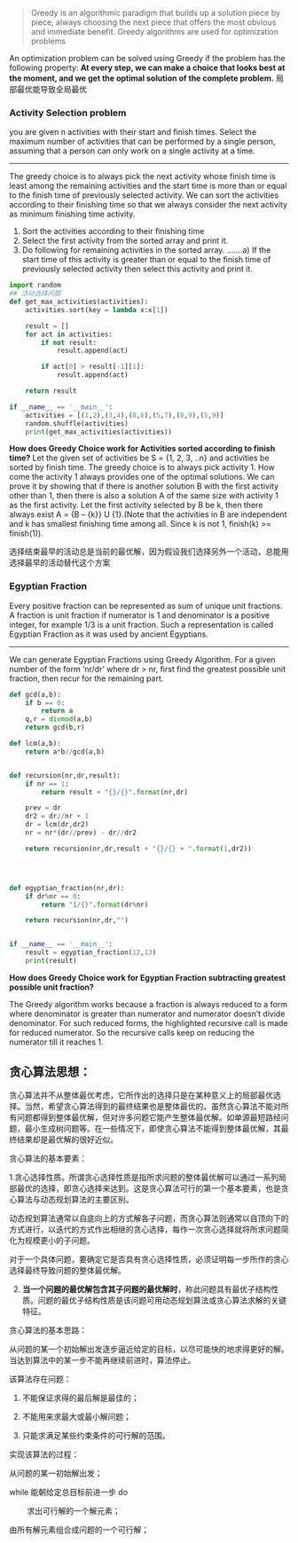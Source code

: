>Greedy is an algorithmic paradigm that builds up a solution piece by piece, always choosing the next piece that offers the most obvious and immediate benefit. Greedy algorithms are used for optimization problems

An optimization problem can be solved using Greedy if the problem has the following property: **At every step, we can make a choice that looks best at the moment, and we get the optimal solution of the complete problem.**
局部最优能导致全局最优

###  Activity Selection problem

you are given n activities with their start and finish times. Select the maximum number of activities that can be performed by a single person, assuming that a person can only work on a single activity at a time.
***

The greedy choice is to always pick the next activity whose finish time is least among the remaining activities and the start time is more than or equal to the finish time of previously selected activity. We can sort the activities according to their finishing time so that we always consider the next activity as minimum finishing time activity.

1. Sort the activities according to their finishing time
2. Select the first activity from the sorted array and print it.
3. Do following for remaining activities in the sorted array.
…….a) If the start time of this activity is greater than or equal to the finish time of previously selected activity then select this activity and print it.


```Python
import random
## 活动选择问题
def get_max_activities(activities):
    activities.sort(key = lambda x:x[1])

    result = []
    for act in activities:
        if not result:
            result.append(act)

        if act[0] > result[-1][1]:
            result.append(act)

    return result

if __name__ == '__main__':
    activities = [(1,2),(3,4),(0,6),(5,7),(8,9),(5,9)]
    random.shuffle(activities)
    print(get_max_activities(activities))
```
**How does Greedy Choice work for Activities sorted according to finish time?**
Let the given set of activities be S = {1, 2, 3, ..n} and activities be sorted by finish time. The greedy choice is to always pick activity 1. How come the activity 1 always provides one of the optimal solutions. We can prove it by showing that if there is another solution B with the first activity other than 1, then there is also a solution A of the same size with activity 1 as the first activity. Let the first activity selected by B be k, then there always exist A = {B – {k}} U {1}.(Note that the activities in B are independent and k has smallest finishing time among all. Since k is not 1, finish(k) >= finish(1)).

选择结束最早的活动总是当前的最优解，因为假设我们选择另外一个活动，总能用选择最早的活动替代这个方案



### Egyptian Fraction
Every positive fraction can be represented as sum of unique unit fractions. A fraction is unit fraction if numerator is 1 and denominator is a positive integer, for example 1/3 is a unit fraction. Such a representation is called Egyptian Fraction as it was used by ancient Egyptians.
***

We can generate Egyptian Fractions using Greedy Algorithm. For a given number of the form ‘nr/dr’ where dr > nr, first find the greatest possible unit fraction, then recur for the remaining part. 

```Python
def gcd(a,b):
    if b == 0:
        return a
    q,r = divmod(a,b)
    return gcd(b,r)

def lcm(a,b):
    return a*b//gcd(a,b)


def recursion(nr,dr,result):
    if nr == 1:
        return result + "{}/{}".format(nr,dr)

    prev = dr
    dr2 = dr//nr + 1
    dr = lcm(dr,dr2)
    nr = nr*(dr//prev) - dr//dr2

    return recursion(nr,dr,result + "{}/{} + ".format(1,dr2))




def egyptian_fraction(nr,dr):
    if dr%nr == 0:
        return "1/{}".format(dr%nr)

    return recursion(nr,dr,"")


if __name__ == '__main__':
    result = egyptian_fraction(12,13)
    print(result)
```

**How does Greedy Choice work for Egyptian Fraction subtracting greatest possible unit fraction?**

The Greedy algorithm works because a fraction is always reduced to a form where denominator is greater than numerator and numerator doesn’t divide denominator. For such reduced forms, the highlighted recursive call is made for reduced numerator. So the recursive calls keep on reducing the numerator till it reaches 1.



## 贪心算法思想：

贪心算法并不从整体最优考虑，它所作出的选择只是在某种意义上的局部最优选择。当然，希望贪心算法得到的最终结果也是整体最优的。虽然贪心算法不能对所有问题都得到整体最优解，但对许多问题它能产生整体最优解。如单源最短路经问题，最小生成树问题等。在一些情况下，即使贪心算法不能得到整体最优解，其最终结果却是最优解的很好近似。

贪心算法的基本要素：

1.贪心选择性质。所谓贪心选择性质是指所求问题的整体最优解可以通过一系列局部最优的选择，即贪心选择来达到。这是贪心算法可行的第一个基本要素，也是贪心算法与动态规划算法的主要区别。

动态规划算法通常以自底向上的方式解各子问题，而贪心算法则通常以自顶向下的方式进行，以迭代的方式作出相继的贪心选择，每作一次贪心选择就将所求问题简化为规模更小的子问题。

对于一个具体问题，要确定它是否具有贪心选择性质，必须证明每一步所作的贪心选择最终导致问题的整体最优解。

2. **当一个问题的最优解包含其子问题的最优解时**，称此问题具有最优子结构性质。问题的最优子结构性质是该问题可用动态规划算法或贪心算法求解的关键特征。

贪心算法的基本思路：

从问题的某一个初始解出发逐步逼近给定的目标，以尽可能快的地求得更好的解。当达到算法中的某一步不能再继续前进时，算法停止。

该算法存在问题：

1. 不能保证求得的最后解是最佳的；

2. 不能用来求最大或最小解问题；

3. 只能求满足某些约束条件的可行解的范围。

实现该算法的过程：

从问题的某一初始解出发；

while 能朝给定总目标前进一步 do

　　 求出可行解的一个解元素；

由所有解元素组合成问题的一个可行解；